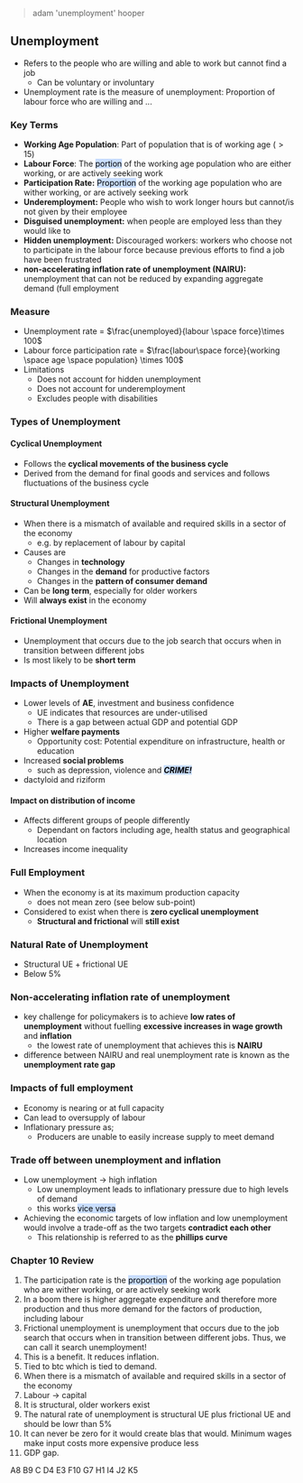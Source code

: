 > adam 'unemployment' hooper
## Unemployment
- Refers to the people who are willing and able to work but cannot find a job
	- Can be voluntary or involuntary
- Unemployment rate is the measure of unemployment: Proportion of labour force who are willing and ...

### Key Terms
- **Working Age Population**: Part of population that is of working age ($>15$)
- **Labour Force**: The <mark style="background: #ADCCFFA6;">portion</mark> of the working age population who are either working, or are actively seeking work
- **Participation Rate:** <mark style="background: #ADCCFFA6;">Proportion</mark> of the working age population who are wither working, or are actively seeking work
- **Underemployment:** People who wish to work longer hours but cannot/is not given by their employee
- **Disguised unemployment:** when people are employed less than they would like to
- **Hidden unemployment:** Discouraged workers: workers who choose not to participate in the labour force because previous efforts to find a job have been frustrated
- **non-accelerating inflation rate of unemployment (NAIRU):** unemployment that can not be reduced by expanding aggregate demand (full employment

### Measure
- Unemployment rate = $\frac{unemployed}{labour \space force}\times 100$
- Labour force participation rate = $\frac{labour\space force}{working \space age \space population} \times 100$
- Limitations
	- Does not account for hidden unemployment
	- Does not account for underemployment
	- Excludes people with disabilities

### Types of Unemployment
#### Cyclical Unemployment
- Follows the **cyclical movements of the business cycle**
- Derived from the demand for final goods and services and follows fluctuations of the business cycle
#### Structural Unemployment
- When there is a mismatch of available and required skills in a sector of the economy
	- e.g. by replacement of labour by capital
- Causes are
	- Changes in **technology**
	- Changes in the **demand** for productive factors
	- Changes in the **pattern of consumer demand**
- Can be **long term**, especially for older workers
- Will **always exist** in the economy
#### Frictional Unemployment
- Unemployment that occurs due to the job search that occurs when in transition between different jobs
- Is most likely to be **short term**

### Impacts of Unemployment
- Lower levels of **AE**, investment and business confidence
	- UE indicates that resources are under-utilised
	- There is a gap between actual GDP and potential GDP
- Higher **welfare payments**
	- Opportunity cost: Potential expenditure on infrastructure, health or education
- Increased **social problems**
	- such as depression, violence and ***<mark style="background: #ADCCFFA6;">CRIME!</mark>***
- dactyloid and riziform

#### Impact on distribution of income
- Affects different groups of people differently
	- Dependant on factors including age, health status and geographical location
- Increases income inequality

### Full Employment
- When the economy is at its maximum production capacity
	- does not mean zero (see below sub-point)
- Considered to exist when there is **zero cyclical unemployment**
	- **Structural and frictional** will **still exist** 

### Natural Rate of Unemployment
- Structural UE + frictional UE
- Below $5\%$

### Non-accelerating inflation rate of unemployment
- key challenge for policymakers is to achieve **low rates of unemployment** without fuelling **excessive increases in wage growth** and **inflation**
	- the lowest rate of unemployment that achieves this is **NAIRU**
- difference between NAIRU and real unemployment rate is known as the **unemployment rate gap**

### Impacts of full employment
- Economy is nearing or at full capacity
- Can lead to oversupply of labour
- Inflationary pressure as;
	- Producers are unable to easily increase supply to meet demand

### Trade off between unemployment and inflation
- Low unemployment $\rightarrow$ high inflation
	- Low unemployment leads to inflationary pressure due to high levels of demand
	- this works <mark style="background: #ADCCFFA6;">vice versa</mark>
- Achieving the economic targets of low inflation and low unemployment would involve a trade-off as the two targets **contradict each other**
	- This relationship is referred to as the **phillips curve**

### Chapter 10 Review
1. The participation rate is the <mark style="background: #ADCCFFA6;">proportion</mark> of the working age population who are wither working, or are actively seeking work
2. In a boom there is higher aggregate expenditure and therefore more production and thus more demand for the factors of production, including labour
3. Frictional unemployment is unemployment that occurs due to the job search that occurs when in transition between different jobs. Thus, we can call it search unemployment!
4. This is a benefit. It reduces inflation.
5. Tied to btc which is tied to demand.
6. When there is a mismatch of available and required skills in a sector of the economy
7. Labour -> capital
8. It is structural, older workers exist
9. The natural rate of unemployment is structural UE plus frictional UE and should be lowr than 5%
10. It can never be zero for it would create blas that would. Minimum wages make input costs more expensive produce less
11. GDP gap.

A8
B9
C
D4
E3
F10
G7
H1
I4
J2
K5